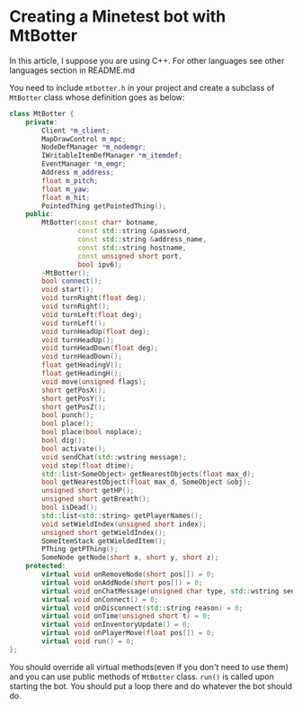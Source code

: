 # Creating a Minetest bot with MtBotter

In this article, I suppose you are using C++. For other languages see other languages
section in README.md

You need to include `mtbotter.h` in your project and create
a subclass of `MtBotter` class whose definition goes as below:

```cpp
class MtBotter {
    private:
        Client *m_client;
        MapDrawControl m_mpc;
        NodeDefManager *m_nodemgr;
        IWritableItemDefManager *m_itemdef;
        EventManager *m_emgr;
        Address m_address;
        float m_pitch;
        float m_yaw;
        float m_hit;
        PointedThing getPointedThing();
    public:
        MtBotter(const char* botname,
                 const std::string &password,
                 const std::string &address_name,
                 const std::string hostname,
                 const unsigned short port,
                 bool ipv6);
        ~MtBotter();
        bool connect();
        void start();
        void turnRight(float deg);
        void turnRight();
        void turnLeft(float deg);
        void turnLeft();
        void turnHeadUp(float deg);
        void turnHeadUp();
        void turnHeadDown(float deg);
        void turnHeadDown();
        float getHeadingV();
        float getHeadingH();
        void move(unsigned flags);
        short getPosX();
        short getPosY();
        short getPosZ();
        bool punch();
        bool place();
        bool place(bool noplace);
        bool dig();
        bool activate();
        void sendChat(std::wstring message);
        void step(float dtime);
        std::list<SomeObject> getNearestObjects(float max_d);
        bool getNearestObject(float max_d, SomeObject &obj);
        unsigned short getHP();
        unsigned short getBreath();
        bool isDead();
        std::list<std::string> getPlayerNames();
        void setWieldIndex(unsigned short index);
        unsigned short getWieldIndex();
        SomeItemStack getWieldedItem();
        PThing getPThing();
        SomeNode getNode(short x, short y, short z);
    protected:
        virtual void onRemoveNode(short pos[]) = 0;
        virtual void onAddNode(short pos[]) = 0;
        virtual void onChatMessage(unsigned char type, std::wstring sender, std::wstring message) = 0;
        virtual void onConnect() = 0;
        virtual void onDisconnect(std::string reason) = 0;
        virtual void onTime(unsigned short t) = 0;
        virtual void onInventoryUpdate() = 0;
        virtual void onPlayerMove(float pos[]) = 0;
        virtual void run() = 0;
};
```

You should override all virtual methods(even if you don't need
to use them) and you can use public methods of `MtBotter`
class. `run()` is called upon starting the bot. You should
put a loop there and do whatever the bot should do.
